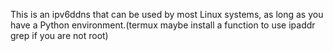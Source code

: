 This is an ipv6ddns that can be used by most Linux systems, as long as you have a Python environment.(termux maybe install a function to use ipaddr grep if you are not root)
